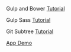Gulp and Bower [Tutorial](http://mherman.org/blog/2014/08/14/kickstarting-angular-with-gulp/)

Gulp Sass [Tutorial](http://ryanchristiani.com/getting-started-with-gulp-and-sass/)

Git Subtree [Tutorial](https://gist.github.com/cobyism/4730490)

[App Demo](http://rysdyk.com/draft-baby)
